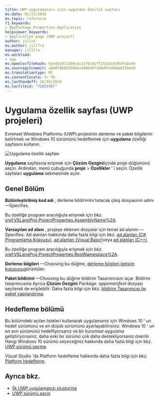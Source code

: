 ```yaml
---
title: UWP uygulamaları için uygulama Özellik sayfası
ms.date: 01/23/2018
ms.topic: reference
f1_keywords:
- AppPackage.Properties.Application
helpviewer_keywords:
- Application page [UWP project]
author: jillre
ms.author: jillfra
manager: jillfra
ms.workload:
- uwp
ms.openlocfilehash: 01edb1871388cdc31f6c92ff25d10c876dfebc64
ms.sourcegitcommit: a8e8f4bd5d508da34bbe9f2d4d9fa94da0539de0
ms.translationtype: MT
ms.contentlocale: tr-TR
ms.lasthandoff: 10/19/2019
ms.locfileid: "72651947"
---
```

# <a name="application-property-page-uwp-projects"></a>Uygulama özellik sayfası (UWP projeleri)

Evrensel Windows Platformu (UWP) projesinin derleme ve paket bilgilerini belirtmek ve Windows 10 sürümünü hedeflemek için **uygulama** özelliği sayfasını kullanın.

![Uygulama özellik sayfası](media/application-page-uwp.png)

**Uygulama** sayfasına erişmek için **Çözüm Gezgini**içinde proje düğümünü seçin. Ardından, menü çubuğunda **proje**  > **Özellikler** ' i seçin. Özellik sayfaları **uygulama** sekmesinde açılır.

## <a name="general-section"></a>Genel Bölüm

**Bütünleştirilmiş kod adı** , derleme bildirimini tutacak çıkış dosyasının adını &mdash;Specifies.

Bu özelliğe program aracılığıyla erişmek için bkz. <xref:VSLangProj.ProjectProperties.AssemblyName%2A>.

**Varsayılan ad alanı** , projeye eklenen dosyalar için temel ad alanını &mdash;Specifies. Ad alanları hakkında daha fazla bilgi için bkz. [ad alanları (C# Programlama Kılavuzu)](/dotnet/csharp/programming-guide/namespaces/), [ad alanları (Visual Basic)](/dotnet/visual-basic/programming-guide/program-structure/namespaces)veya [ad alanları (C++)](/cpp/cpp/namespaces-cpp).

Bu özelliğe program aracılığıyla erişmek için bkz. <xref:VSLangProj.ProjectProperties.RootNamespace%2A>.

**Derleme bilgileri** &mdash;Choosing bu düğme, [derleme bilgileri iletişim kutusunu](../../ide/reference/assembly-information-dialog-box.md)görüntüler.

**Paket bildirimi** &mdash;Choosing bu düğme bildirim Tasarımcısını açar. Bildirim tasarımcısına Ayrıca **Çözüm Gezgini** _Package. appxmanifest_ dosyası seçilerek de erişilebilir. Daha fazla bilgi için bkz. [bildirim Tasarımcısı ile paket yapılandırma](/windows/uwp/packaging/packaging-uwp-apps#configure-an-app-package).

## <a name="targeting-section"></a>Hedefleme bölümü

Bu bölümdeki açılan listeleri kullanarak uygulamanız için Windows 10 ' un hedef sürümünü ve en düşük sürümünü ayarlayabilirsiniz. Windows 10 ' un en son sürümünü hedefliyorsanız ve bir kurumsal uygulama geliştiriyorsanız, daha eski bir sürümü çok daha destekliyorsanız önerilir. Hangi Windows 10 sürümü seçeceğiniz hakkında daha fazla bilgi için bkz. [UWP sürümü seçme](/windows/uwp/updates-and-versions/choose-a-uwp-version).

Visual Studio 'da Platform hedefleme hakkında daha fazla bilgi için bkz. [Platform hedefleme](/visualstudio/productinfo/vs2017-compatibility-vs#platform-targeting).

## <a name="see-also"></a>Ayrıca bkz.

- [İlk UWP uygulamanızı oluşturma](/windows/uwp/get-started/your-first-app)
- [UWP sürümü seçin](/windows/uwp/updates-and-versions/choose-a-uwp-version)